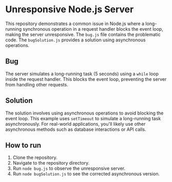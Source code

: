 # Unresponsive Node.js Server

This repository demonstrates a common issue in Node.js where a long-running synchronous operation in a request handler blocks the event loop, making the server unresponsive.  The `bug.js` file contains the problematic code. The `bugSolution.js` provides a solution using asynchronous operations.

## Bug

The server simulates a long-running task (5 seconds) using a `while` loop inside the request handler. This blocks the event loop, preventing the server from handling other requests.

## Solution

The solution involves using asynchronous operations to avoid blocking the event loop.  This example uses `setTimeout` to simulate a long-running task asynchronously.  For real-world applications, you'll likely use other asynchronous methods such as database interactions or API calls.

## How to run

1. Clone the repository.
2. Navigate to the repository directory.
3. Run `node bug.js` to observe the unresponsive server. 
4. Run `node bugSolution.js` to see the corrected asynchronous version.
